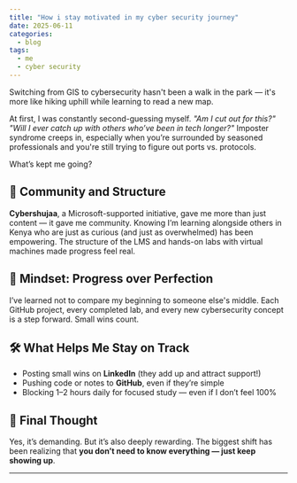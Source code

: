 ```yaml
---
title: "How i stay motivated in my cyber security journey"
date: 2025-06-11
categories:
  - blog
tags:
  - me
  - cyber security
---
```


Switching from GIS to cybersecurity hasn't been a walk in the park — it's more like hiking uphill while learning to read a new map.

At first, I was constantly second-guessing myself. *"Am I cut out for this?"* *"Will I ever catch up with others who’ve been in tech longer?"* Imposter syndrome creeps in, especially when you’re surrounded by seasoned professionals and you're still trying to figure out ports vs. protocols.

What’s kept me going?

## 🎯 Community and Structure
**Cybershujaa**, a Microsoft-supported initiative, gave me more than just content — it gave me community. Knowing I’m learning alongside others in Kenya who are just as curious (and just as overwhelmed) has been empowering. The structure of the LMS and hands-on labs with virtual machines made progress feel real.

## 🧠 Mindset: Progress over Perfection
I’ve learned not to compare my beginning to someone else's middle. Each GitHub project, every completed lab, and every new cybersecurity concept is a step forward. Small wins count.

## 🛠️ What Helps Me Stay on Track
- Posting small wins on **LinkedIn** (they add up and attract support!)
- Pushing code or notes to **GitHub**, even if they’re simple
- Blocking 1–2 hours daily for focused study — even if I don’t feel 100%

## 💬 Final Thought
Yes, it’s demanding. But it’s also deeply rewarding. The biggest shift has been realizing that **you don’t need to know everything — just keep showing up**.

---

